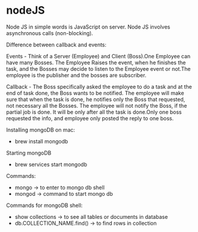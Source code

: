# nodeJS
Node JS in simple words is JavaScript on server.
Node JS involves asynchronous calls (non-blocking).

Difference between callback and events:

Events - Think of a Server (Employee) and Client (Boss).One Employee can have many Bosses. The Employee Raises the event, when he finishes the task, and the Bosses may decide to listen to the Employee event or not.The employee is the publisher and the bosses are subscriber.

Callback - The Boss specifically asked the employee to do a task and at the end of task done, the Boss wants to be notified. The employee will make sure that when the task is done, he notifies only the Boss that requested, not necessary all the Bosses. The employee will not notify the Boss, if the partial job is done. It will be only after all the task is done.Only one boss requested the info, and employee only posted the reply to one boss.

Installing mongoDB on mac:
 - brew install mongodb

 Starting mongoDB
 - brew services start mongodb

 Commands:
 - mongo -> to enter to mongo db shell
 - mongod -> command to start mongo db

 
 Commands for mongoDB shell:
 - show collections -> to see all tables or documents in database
 - db.COLLECTION_NAME.find() -> to find rows in collection


